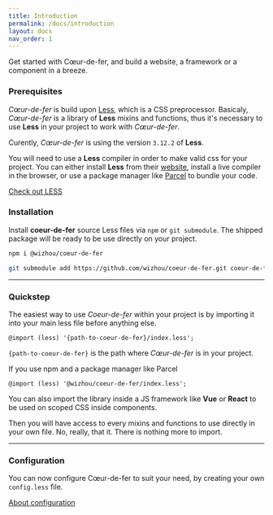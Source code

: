 ```yaml
---
title: Introduction
permalink: /docs/introduction
layout: docs
nav_order: 1
---
```


<p class="headline">Get started with Cœur-de-fer, and build a website, a framework or a component in a breeze.</p>

### Prerequisites

*Cœur-de-fer* is build upon [Less](https://lesscss.org/), which is a CSS preprocessor. Basicaly, *Cœur-de-fer* is a library of **Less** mixins and functions, thus it's necessary to use **Less** in your project to work with *Cœur-de-fer*.

Curently, *Cœur-de-fer* is using the version `3.12.2` of **Less**.

You will need to use a **Less** compiler in order to make valid css for your project. You can either install **Less** from their [website](https://lesscss.org/), install a live compiler in the browser, or use a package manager like [Parcel](https://parceljs.org/) to bundle your code.

<a href="https://lesscss.org/" class="button button-primary button-inline-block button-unmarged">Check out LESS</a>

### Installation

Install **coeur-de-fer** source Less files via `npm` or `git submodule`. The shipped package will be ready to be use directly on your project.

```` bash
npm i @wizhou/coeur-de-fer
````

```` bash
git submodule add https://github.com/wizhou/coeur-de-fer.git coeur-de-fer
````


****

### Quickstep

The easiest way to use *Coeur-de-fer* within your project is by importing it into your main less file before anything else.

```` less
@import (less) '{path-to-coeur-de-fer}/index.less';
````

`{path-to-coeur-de-fer}` is the path where *Cœur-de-fer* is in your project.

If you use npm and a package manager like Parcel

```` less
@import (less) '@wizhou/coeur-de-fer/index.less';
````

You can also import the library inside a JS framework like **Vue** or **React** to be used on scoped CSS inside components.

Then you will have access to every mixins and functions to use directly in your own file. No, really, that it. There is nothing more to import.

****

### Configuration

You can now configure Cœur-de-fer to suit your need, by creating your own `config.less` file.

<a href="/docs/configuration" class="button button-primary button-inline-block button-unmarged">About configuration</a>
